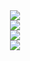 <div align="center">
  <img  src="https://github-readme-stats.vercel.app/api?username=shuaihuadu&show_icons=true&theme=radical&hide=contribs,prs" />
</div>
<div align="center">
    <img  src="https://github-readme-stats.vercel.app/api/top-langs/?username=shuaihuadu&layout=compact" />
</div>
<div align="center">
  <img  src="https://github-readme-streak-stats.herokuapp.com?user=shuaihuadu&theme=onedark&date_format=M%20j%5B%2C%20Y%5D" />
</div>

<div align="center"><img  src="https://github-profile-trophy.vercel.app/?username=shuaihuadu&theme=gruvbox&row=1&column=6&no-frame=true&no-bg=true" /></div>
